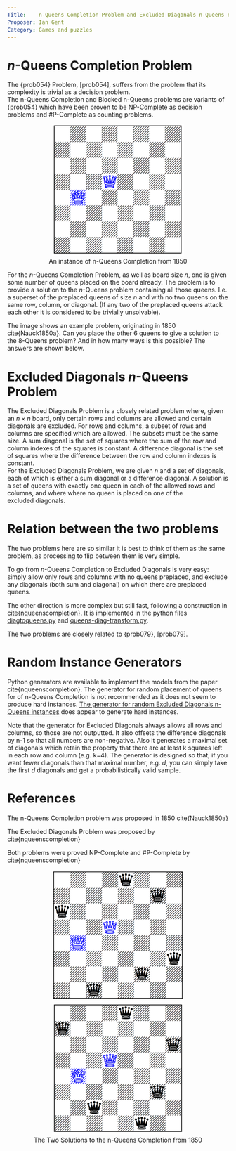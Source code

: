 ```yaml
---
Title:    n-Queens Completion Problem and Excluded Diagonals n-Queens Problem
Proposer: Ian Gent
Category: Games and puzzles
---
```


$n$-Queens Completion Problem
========

The {prob054} Problem, [prob054], suffers from the problem that its complexity is trivial as a decision problem.  
The n-Queens Completion and Blocked n-Queens problems are variants of {prob054} which have been proven to
be NP-Complete as decision problems and #P-Complete as counting problems.

<center>
<figure>
  <img src="assets/nqc1850.png" alt="An instance of n-Queens Completion" width="300" height="300">
  <figcaption>An instance of n-Queens Completion from 1850</figcaption>
</figure>
</center>

For the $n$-Queens Completion Problem, as well as board size $n$, one is given some number of queens placed 
on the board already. The problem is to provide a solution to the $n$-Queens problem containing all those queens. I.e. a superset of the preplaced queens of size $n$ and with no two queens on the same row, column, or diagonal.  (If any two of the preplaced queens attack each other it is considered to be trivially unsolvable).

The image shows an example problem, originating in 1850 cite{Nauck1850a}.  Can you place the other 6 queens to give a solution to the 8-Queens problem?  And in how many ways is this possible?  The answers are shown below.

Excluded Diagonals $n$-Queens Problem
========

The Excluded Diagonals Problem is a closely related problem where, given an $n \times n$ board, only certain rows and columns are allowed and certain diagonals are excluded. 
For rows and columns, a subset of rows and columns are specified which are allowed. The subsets must be the same size.
A sum diagonal is the set of squares where the sum of the row and column indexes of the squares is constant.  A difference diagonal is the set of squares where the difference between the row and column indexes is constant.  
For the Excluded Diagonals Problem, we are given $n$ and a set of diagonals, each of which is either a sum diagonal or a difference diagonal. A solution is a set of queens with exactly one queen in each of the allowed rows and columns, and where where no queen is placed on one of the  
excluded diagonals.

Relation between the two problems
========

The two problems here are so similar it is best to think of them as the same problem, as processing to flip between them is very simple. 

To go from $n$-Queens Completion to Excluded Diagonals is very easy: simply allow only rows and columns with no queens preplaced, and exclude any diagonals (both sum and diagonal) on which there are preplaced queens.  

The other direction is more complex but still fast, following a construction in cite{nqueenscompletion}. It is implemented in the python files 
<a href="models/diagtoqueens.py.html">diagtoqueens.py</a> and 
<a href="models/queens-diag-transform.py.html">queens-diag-transform.py</a>.

The two problems are closely related to {prob079}, [prob079].


Random Instance Generators
==========================

Python generators are available to implement the models from the paper cite{nqueenscompletion}. 
The generator for random placement of queens for of n-Queens Completion is not recommended as it does not seem to produce hard instances. 
<a href="data/queens-diag-gen.py.html">The generator for random Excluded Diagonals n-Queens instances</a>
does appear to generate hard instances.  

Note that the generator for Excluded Diagonals always allows all rows and columns, so those are not outputted. It also offsets the difference diagonals by n-1 so that all numbers are non-negative. Also it generates a maximal set of diagonals which retain the property that there are at least k squares left in each row and column (e.g. k=4). The generator is designed so that, if you want fewer diagonals than that maximal
number, e.g. $d$, you can simply take the first $d$ diagonals and get a probabilistically valid sample.

References
==========

The n-Queens Completion problem was proposed in 1850 cite{Nauck1850a}

The Excluded Diagonals Problem was proposed by cite{nqueenscompletion}

Both problems were proved NP-Complete and #P-Complete by cite{nqueenscompletion}


<center>
<figure>
  <img src="assets/nqc1850sol1.png" alt="An instance of n-Queens Completion" width="300" height="300">
  <img src="assets/nqc1850sol2.png" alt="An instance of n-Queens Completion" width="300" height="300">
  <figcaption>The Two Solutions to the n-Queens Completion from 1850</figcaption>
</figure>
</center>


